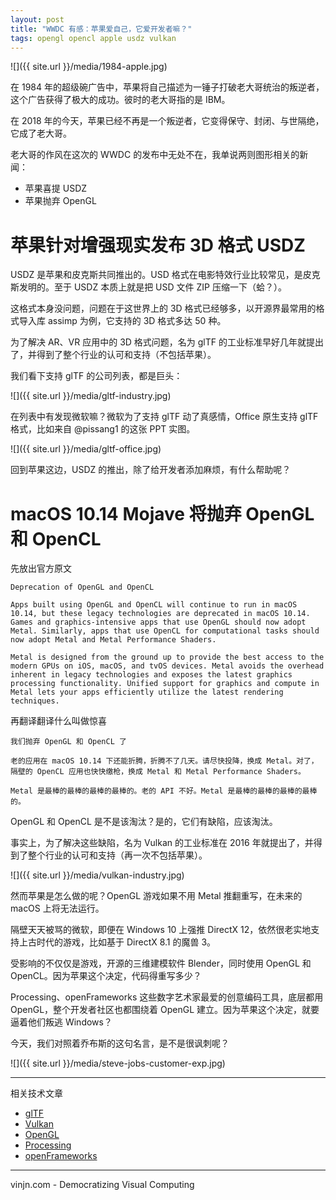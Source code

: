 ```yaml
---
layout: post
title: "WWDC 有感：苹果爱自己，它爱开发者嘛？"
tags: opengl opencl apple usdz vulkan
---
```


![]({{ site.url }}/media/1984-apple.jpg)

在 1984 年的超级碗广告中，苹果将自己描述为一锤子打破老大哥统治的叛逆者，这个广告获得了极大的成功。彼时的老大哥指的是 IBM。

在 2018 年的今天，苹果已经不再是一个叛逆者，它变得保守、封闭、与世隔绝，它成了老大哥。

老大哥的作风在这次的 WWDC 的发布中无处不在，我单说两则图形相关的新闻：
- 苹果喜提 USDZ
- 苹果抛弃 OpenGL




苹果针对增强现实发布 3D 格式 USDZ
=

USDZ 是苹果和皮克斯共同推出的。USD 格式在电影特效行业比较常见，是皮克斯发明的。至于 USDZ 本质上就是把 USD 文件 ZIP 压缩一下（蛤？）。

这格式本身没问题，问题在于这世界上的 3D 格式已经够多，以开源界最常用的格式导入库 assimp 为例，它支持的 3D 格式多达 50 种。

为了解决 AR、VR 应用中的 3D 格式问题，名为 glTF 的工业标准早好几年就提出了，并得到了整个行业的认可和支持（不包括苹果）。

我们看下支持 glTF 的公司列表，都是巨头：


![]({{ site.url }}/media/gltf-industry.jpg)


在列表中有发现微软嘛？微软为了支持 glTF 动了真感情，Office 原生支持 glTF 格式，比如来自 @pissang1 的这张 PPT 实图。


![]({{ site.url }}/media/gltf-office.jpg)


回到苹果这边，USDZ 的推出，除了给开发者添加麻烦，有什么帮助呢？

macOS 10.14 Mojave 将抛弃 OpenGL 和 OpenCL
=
先放出官方原文

    Deprecation of OpenGL and OpenCL

    Apps built using OpenGL and OpenCL will continue to run in macOS 10.14, but these legacy technologies are deprecated in macOS 10.14. Games and graphics-intensive apps that use OpenGL should now adopt Metal. Similarly, apps that use OpenCL for computational tasks should now adopt Metal and Metal Performance Shaders.

    Metal is designed from the ground up to provide the best access to the modern GPUs on iOS, macOS, and tvOS devices. Metal avoids the overhead inherent in legacy technologies and exposes the latest graphics processing functionality. Unified support for graphics and compute in Metal lets your apps efficiently utilize the latest rendering techniques.

再翻译翻译什么叫做惊喜

    我们抛弃 OpenGL 和 OpenCL 了

    老的应用在 macOS 10.14 下还能折腾，折腾不了几天。请尽快投降，换成 Metal。对了，隔壁的 OpenCL 应用也快快缴枪，换成 Metal 和 Metal Performance Shaders。

    Metal 是最棒的最棒的最棒的最棒的。老的 API 不好。Metal 是最棒的最棒的最棒的最棒的。


OpenGL 和 OpenCL 是不是该淘汰？是的，它们有缺陷，应该淘汰。

事实上，为了解决这些缺陷，名为 Vulkan 的工业标准在 2016 年就提出了，并得到了整个行业的认可和支持（再一次不包括苹果）。


![]({{ site.url }}/media/vulkan-industry.jpg)


然而苹果是怎么做的呢？OpenGL 游戏如果不用 Metal 推翻重写，在未来的 macOS 上将无法运行。

隔壁天天被骂的微软，即便在 Windows 10 上强推 DirectX 12，依然很老实地支持上古时代的游戏，比如基于 DirectX 8.1 的魔兽 3。

受影响的不仅仅是游戏，开源的三维建模软件 Blender，同时使用 OpenGL 和 OpenCL。因为苹果这个决定，代码得重写多少？

Processing、openFrameworks 这些数字艺术家最爱的创意编码工具，底层都用 OpenGL，整个开发者社区也都围绕着 OpenGL 建立。因为苹果这个决定，就要逼着他们叛逃 Windows？

今天，我们对照着乔布斯的这句名言，是不是很讽刺呢？

![]({{ site.url }}/media/steve-jobs-customer-exp.jpg)


----
相关技术文章
- [glTF](https://www.vinjn.com/tag/#glTF)
- [Vulkan](https://www.vinjn.com/tag/#Vulkan)
- [OpenGL](https://www.vinjn.com/tag/#OpenGL)
- [Processing](https://www.vinjn.com/tag/#Processing)
- [openFrameworks](https://www.vinjn.com/tag/#openFrameworks)

----
vinjn.com - Democratizing Visual Computing
